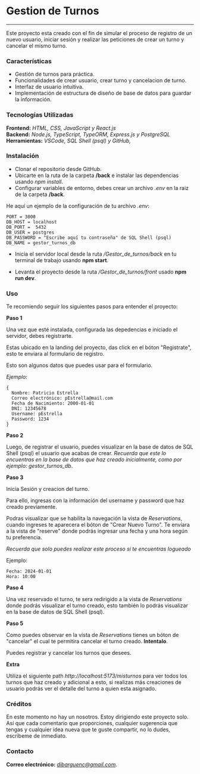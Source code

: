 # Gestion de Turnos

--------------------------------------------------------

<p>Este proyecto esta creado con el fin de simular el proceso de registro de un nuevo usuario, iniciar sesión y realizar las peticiones de crear un turno y cancelar el mismo turno.</p>

<h3>Características</h3>

- Gestión de turnos para práctica.
- Funcionalidades de crear usuario, crear turno y cancelacion de turno.
- Interfaz de usuario intuitiva.
- Implementación de estructura de diseño de base de datos para guardar la información. 

<h3> Tecnologías Utilizadas </h3> 

**Frontend:** *HTML, CSS, JavaScript y React.js* 
<br>
**Backend:** *Node.js, TypeScript, TypeORM, Express.js y PostgreSQL* 
<br>
**Herramientas:** *VSCode, SQL Shell (psql) y GitHub,* 

<h3>Instalación</h3>

- Clonar el repositorio desde GitHub.
- Ubicarte en la ruta de la carpeta **/back** e instalar las dependencias usando *npm install*.
- Configurar variables de entorno, debes crear un archivo *.env* en la raiz de la carpeta **/back**.

He aquí un ejemplo de la configuración de tu archivo *.env*: 
 ``` 
PORT = 3000
DB_HOST = localhost
DB_PORT =  5432
DB_USER = postgres
DB_PASSWORD = "Escribe aquí tu contraseña" de SQL Shell (psql)
DB_NAME = gestor_turnos_db 

```

- Inicia el servidor local desde la ruta */Gestor_de_turnos/back* en tu terminal de trabajo usando **npm start**.

- Levanta el proyecto desde la ruta */Gestor_de_turnos/front* usado **npm run dev**.


<h3>Uso</h3>

Te recomiendo seguir los siguientes pasos para entender el proyecto: 

**Paso 1**

Una vez que esté instalada, configurada las depedencias e iniciado el servidor, debes registrarte.

Estas ubicado en la landing del proyecto, das click en el bóton "Registrate", esto te enviara al formulario de registro. 

Esto son algunos datos que puedes usar para el formulario.

*Ejemplo:*
```
{
  Nombre: Patricio Estrella
  Correo electrónico: pEstrella@mail.com
  Fecha de Nacimiento: 2000-01-01
  DNI: 12345678
  Username: pEstrella
  Password: 1234
}
```

**Paso 2**

Luego, de registrar el usuario, puedes visualizar en la base de datos de SQL Shell (psql) el usuario que acabas de crear. *Recuerda que este lo encuentras en la base de datos que haz creado inicialmente, como por ejemplo: gestor_turnos_db*.

**Paso 3**

Inicia Sesión y creacion del turno. 

Para ello, ingresas con la información del username y password que haz creado previamente. 

Podras visualizar que se habilita la navegación la vista de *Reservations*, cuando ingreses te aparecera el bóton de "Crear Nuevo Turno". Te envíara a la vista de "reserve" donde podrás ingresar una fecha y una hora según tu preferencia.

*Recuerda que solo puedes realizar este proceso si te encuentras logueado*

Ejemplo: 

````````````
Fecha: 2024-01-01
Hora: 10:00
````````````
**Paso 4**

Una vez reservado el turno, te sera redirigido a la vista de *Reservations* donde podrás visualizar el turno creado, esto también lo podrás visualizar en la base de datos de SQL Shell (psql). 

**Paso 5**

Como puedes observar en la vista de *Reservations* tienes un bóton de "cancelar" el cual te permitira cancelar el turno creado. **Intentalo**.

Puedes registrar y cancelar los turnos que desees. 

**Extra** 

Utiliza el siguiente path *http://localhost:5173/misturnos* para ver todos los turnos que haz creado y adicional a esto, si realizas más creaciones de usuario podrás ver el detalle del turno a quien esta asignado. 


<h3>Créditos</h3>

<p>En este momento no hay un nosotros. Estoy dirigiendo este proyecto solo. Así que cada comentario que proporciones, cualquier sugerencia que tengas y cualquier idea nueva que te guste compartir, no lo dudes, escribeme de inmediato.</p>

<h3>Contacto</h3>

**Correo electrónico:** *dibarguenc@gmail.com*.

